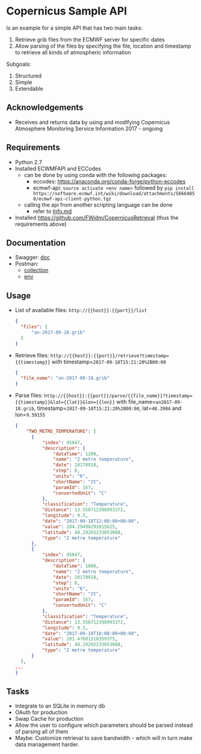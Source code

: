 # Copernicus Sample API

Is an example for a simple API that has two main tasks:
 1. Retrieve grib files from the ECMWF server for specific dates 
 2. Allow parsing of the files by specifying the file, location and timestamp to retrieve all kinds of atmospheric information
 
Subgoals:
 1. Structured
 2. Simple
 3. Extendable

## Acknowledgements
- Receives and returns data by using and modifying Copernicus Atmosphere Monitoring Service Information 2017 -  ongoing

## Requirements
- Python 2.7
- Installed ECWMFAPI and ECCodes
    - can be done by using conda with the following packages: 
        - eccodes: https://anaconda.org/conda-forge/python-eccodes
        - ecmwf-api: `source activate <env name>` 
        followed by `pip install https://software.ecmwf.int/wiki/download/attachments/56664858/ecmwf-api-client-python.tgz`
   - calling the api from another scripting language can be done
        - refer to [Info.md](/doc/info.md)
- Installed https://github.com/FWidm/CopernicusRetrieval (thus the requirements above)
        


## Documentation
- Swagger: [doc](doc/CopernicusAPI_swagger.yaml)
- Postman: 
    - [collection](doc/Copernicus%20API.postman_collection.json)
    - [env](doc/Copernicus%20API.postman_environment.json)
    
## Usage 
- List of available files: `http://{{host}}:{{port}}/list`
  ```json
  {
    "files": [
        "an-2017-09-18.grib"
    ]
  }
  ```
- Retrieve files: `http://{{host}}:{{port}}/retrieve?timestamp={{timestamp}}` with timestamp=`2017-09-18T15:21:20%2B00:00`
  ```json
  {
    "file_name": "an-2017-09-18.grib"
  }
  ```
- Parse files: `http://{{host}}:{{port}}/parse/{{file_name}}?timestamp={{timestamp}}&lat={{lat}}&lon={{lon}}` with file_name=`an2017-09-18.grib`, timestamp=`2017-09-18T15:21:20%2B00:00`, lat=`48.3984` and lon=`9.59155
` 
  ```json
  {
      "TWO_METRE_TEMPERATURE": [
        {
            "index": 45047,
            "description": {
                "dataTime": 1200,
                "name": "2 metre temperature",
                "date": 20170918,
                "step": 0,
                "units": "K",
                "shortName": "2t",
                "paramId": 167,
                "convertedUnit": "C"
            },
            "classification": "Temperature",
            "distance": 13.558712398993372,
            "longitude": 9.5,
            "date": "2017-09-18T12:00:00+00:00",
            "value": 284.29498291015625,
            "latitude": 48.29265233053008,
            "type": "2 metre temperature"
        },
        {
            "index": 45047,
            "description": {
                "dataTime": 1800,
                "name": "2 metre temperature",
                "date": 20170918,
                "step": 0,
                "units": "K",
                "shortName": "2t",
                "paramId": 167,
                "convertedUnit": "C"
            },
            "classification": "Temperature",
            "distance": 13.558712398993372,
            "longitude": 9.5,
            "date": "2017-09-18T18:00:00+00:00",
            "value": 281.47601318359375,
            "latitude": 48.29265233053008,
            "type": "2 metre temperature"
        }
    ],
  ...
  }
  ``` 
## Tasks
- Integrate to an SQLite in memory db
- OAuth for production
- Swap Cache for production
- Allow the user to configure which parameters should be parsed instead of parsing all of them
- Maybe: Customize retrieval to save bandwidth - which will in turn make data management harder.

